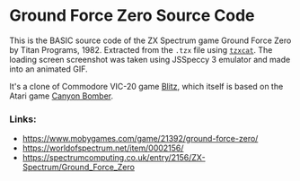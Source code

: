 # Ground Force Zero Source Code #

This is the BASIC source code of the ZX Spectrum game Ground Force Zero by Titan Programs, 1982.
Extracted from the `.tzx` file using [`tzxcat`](https://shredzone.org/docs/tzxtools/tzxcat/).
The loading screen screenshot was taken using JSSpeccy 3 emulator and made into an animated GIF. 

It's a clone of Commodore VIC-20 game [Blitz](https://en.wikipedia.org/wiki/Blitz_(video_game)),
which itself is based on the Atari game [Canyon Bomber](https://en.wikipedia.org/wiki/Canyon_Bomber).

### Links: ###

- https://www.mobygames.com/game/21392/ground-force-zero/
- https://worldofspectrum.net/item/0002156/
- https://spectrumcomputing.co.uk/entry/2156/ZX-Spectrum/Ground_Force_Zero
